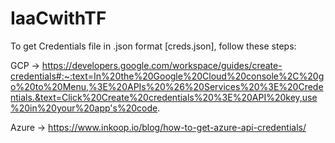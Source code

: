 # IaaCwithTF

To get Credentials file in .json format [creds.json], follow these steps:

GCP -> https://developers.google.com/workspace/guides/create-credentials#:~:text=In%20the%20Google%20Cloud%20console%2C%20go%20to%20Menu,%3E%20APIs%20%26%20Services%20%3E%20Credentials.&text=Click%20Create%20credentials%20%3E%20API%20key,use%20in%20your%20app's%20code.

Azure -> https://www.inkoop.io/blog/how-to-get-azure-api-credentials/
